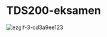 # TDS200-eksamen

![ezgif-3-cd3a9ee123](https://user-images.githubusercontent.com/71786017/210138643-aab9c03e-3b74-462b-badb-877282d4cf8b.gif)
